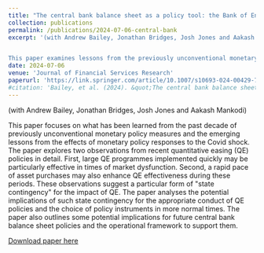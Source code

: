 ```yaml
---
title: "The central bank balance sheet as a policy tool: the Bank of England's experience"
collection: publications
permalink: /publications/2024-07-06-central-bank
excerpt: '(with Andrew Bailey, Jonathan Bridges, Josh Jones and Aakash Mankodi)


This paper examines lessons from the previously unconventional monetary policy measures deployed since the Global Financial Crisis and the emerging evidence on policy responses to the Covid-19 pandemic in 2020. The Bank of England’s quantitative easing (QE) response to the Covid-19 shock was both large in scale and rapid in pace. The QE response also occurred against the backdrop of heightened market dysfunction, suggesting a particular form of "state contingency" of QE. The paper considers some potential implications of this state contingency for future central bank balance sheet policies and the operational framework to support them.'
date: 2024-07-06
venue: 'Journal of Financial Services Research'
paperurl: 'https://link.springer.com/article/10.1007/s10693-024-00429-7'
#citation: 'Bailey, et al. (2024). &quot;The central bank balance sheet as a policy tool: lessons from the Bank of England's experience.&quot; <i>Journal of Financial Services Research</i>. 66(1).'
---
```

(with Andrew Bailey, Jonathan Bridges, Josh Jones and Aakash Mankodi)


This paper focuses on what has been learned from the past decade of previously unconventional monetary policy measures and the emerging lessons from the effects of monetary policy responses to the Covid shock. The paper explores two observations from recent quantitative easing (QE) policies in detail. First, large QE programmes implemented quickly may be particularly effective in times of market dysfunction. Second, a rapid pace of asset purchases may also enhance QE effectiveness during these periods. These observations suggest a particular form of "state contingency" for the impact of QE. The paper analyses the potential implications of such state contingency for the appropriate conduct of QE policies and the choice of policy instruments in more normal times. The paper also outlines some potential implications for future central bank balance sheet policies and the operational framework to support them.

[Download paper here](https://link.springer.com/article/10.1007/s10693-024-00429-7)
